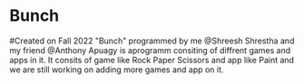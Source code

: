 # Bunch
#Created on Fall 2022
"Bunch" programmed by me @Shreesh Shrestha and my friend @Anthony Apuagy is aprogramm consiting of diffrent games and apps in it. 
It consits of game like Rock Paper Scissors and app like Paint and we are still working on adding more games and app on it. 
